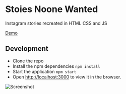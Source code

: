 # Stoies Noone Wanted

Instagram stories recreated in HTML CSS and JS

[Demo](https://react-typewriter.netlify.app/)

## Development 

- Clone the repo 
- Install the npm dependencies `npm install`
- Start the application `npm start`
- Open [http://localhost:3000](http://localhost:3000) to view it in the browser. 


![Screenshot](https://github.com/chrislaughlin/stories-noone-wanted/blob/main/demo.gif?raw=true)
